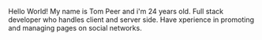 Hello World!
My name is Tom Peer and i'm 24 years old.
Full stack developer who handles client and server side.
Have xperience in promoting and managing pages on social networks.

